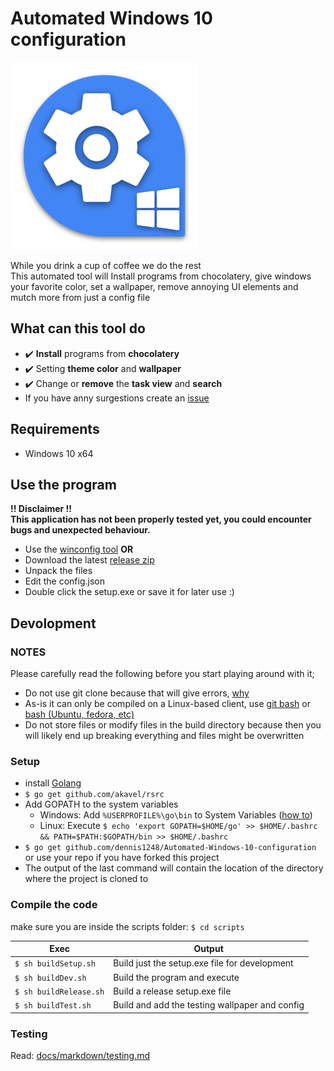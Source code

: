 # Automated Windows 10 configuration
![Project logo](/src/icon-small.png?raw=true "Project logo")

While you drink a cup of coffee we do the rest  
This automated tool will Install programs from chocolatery, give windows your favorite color, set a wallpaper, remove annoying UI elements and mutch more from just a config file

## What can this tool do
- :heavy_check_mark: **Install** programs from **chocolatery** 
- :heavy_check_mark: Setting **theme color** and **wallpaper**  
- :heavy_check_mark: Change or **remove** the **task view** and **search**
- If you have anny surgestions create an [issue](https://github.com/dennis1248/Automated-Windows-10-configuration/issues)

## Requirements
- Windows 10 x64  

## Use the program
**!! Disclaimer !!**  
**This application has not been properly tested yet, you could encounter bugs and unexpected behaviour.**
- Use the [winconfig tool](https://winconfig.masterracegeeks.eu/#generator)
**OR**
- Download the latest [release zip](https://github.com/dennis1248/Automated-Windows-10-configuration/releases)
- Unpack the files
- Edit the config.json
- Double click the setup.exe or save it for later use :)

## Devolopment
### NOTES
Please carefully read the following before you start playing around with it;
- Do not use git clone because that will give errors, [why](https://stackoverflow.com/questions/26942150/importing-go-files-in-same-folder)
-  As-is it can only be compiled on a Linux-based client, use [git bash](https://git-scm.com/downloads) or [bash (Ubuntu, fedora, etc)](https://docs.microsoft.com/en-us/windows/wsl/install-win10)
- Do not store files or modify files in the build directory because then you will likely end up breaking everything and files might be overwritten
### Setup
- install [Golang](https://golang.org/dl/)
- `$ go get github.com/akavel/rsrc`
- Add GOPATH to the system variables
  - Windows: Add `%USERPROFILE%\go\bin` to System Variables ([how to](https://www.java.com/en/download/help/path.xml))
  - Linux: Execute `$ echo 'export GOPATH=$HOME/go' >> $HOME/.bashrc && PATH=$PATH:$GOPATH/bin >> $HOME/.bashrc`
- `$ go get github.com/dennis1248/Automated-Windows-10-configuration` or use your repo if you have forked this project
- The output of the last command will contain the location of the directory where the project is cloned to
### Compile the code
make sure you are inside the scripts folder: `$ cd scripts`  

Exec | Output
--- | ---
`$ sh buildSetup.sh` | Build just the setup.exe file for development  
`$ sh buildDev.sh` | Build the program and execute  
`$ sh buildRelease.sh` | Build a release setup.exe file  
`$ sh buildTest.sh` | Build and add the testing wallpaper and config
  
### Testing
Read: [docs/markdown/testing.md](https://github.com/dennis1248/Automated-Windows-10-configuration/blob/master/docs/markdown/testing.md)
